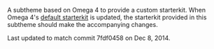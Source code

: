 A subtheme based on Omega 4 to provide a custom starterkit. When Omega 4's [default starterkit](http://cgit.drupalcode.org/omega/log/omega/starterkits/default) is updated, the starterkit provided in this subtheme should make the accompanying changes.

Last updated to match commit 7fdf0458 on Dec 8, 2014.
